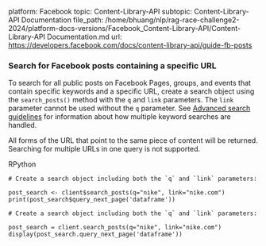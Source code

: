 platform: Facebook
topic: Content-Library-API
subtopic: Content-Library-API Documentation
file_path: /home/bhuang/nlp/rag-race-challenge2-2024/platform-docs-versions/Facebook_Content-Library-API/Content-Library-API Documentation.md
url: https://developers.facebook.com/docs/content-library-api/guide-fb-posts


### Search for Facebook posts containing a specific URL

To search for all public posts on Facebook Pages, groups, and events that contain specific keywords and a specific URL, create a search object using the `search_posts()` method with the `q` and `link` parameters. The `link` parameter cannot be used without the `q` parameter. See [Advanced search guidelines](https://developers.facebook.com/docs/content-library-api/adv-search) for information about how multiple keyword searches are handled.

All forms of the URL that point to the same piece of content will be returned. Searching for multiple URLs in one query is not supported.

RPython

    # Create a search object including both the `q` and `link` parameters:
            
    post_search <- client$search_posts(q="nike", link="nike.com")
    print(post_search$query_next_page('dataframe'))

    # Create a search object including both the `q` and `link` parameters:
            
    post_search = client.search_posts(q="nike", link="nike.com")
    display(post_search.query_next_page('dataframe'))